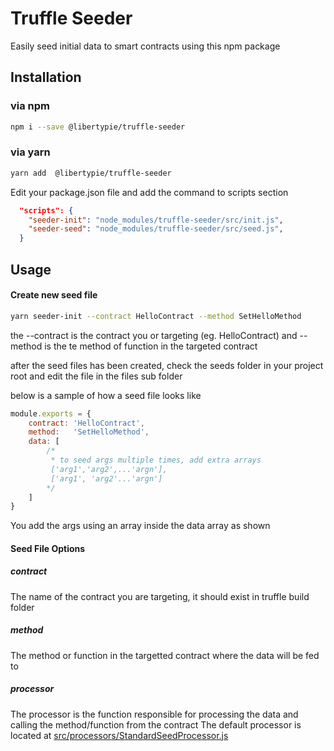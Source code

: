 # Truffle Seeder
Easily seed initial data to smart contracts using this npm package

## Installation

### via npm

```sh
npm i --save @libertypie/truffle-seeder
```

### via yarn

```sh
yarn add  @libertypie/truffle-seeder
```

Edit your package.json file and add the command to scripts section

```json 
  "scripts": {
    "seeder-init": "node_modules/truffle-seeder/src/init.js",
    "seeder-seed": "node_modules/truffle-seeder/src/seed.js",
  }
```

## Usage

#### Create new seed file 
```sh
yarn seeder-init --contract HelloContract --method SetHelloMethod
```

the --contract  is the contract you or targeting (eg. HelloContract)
and --method is the te method of function in the targeted contract 

after the seed files has been created, check the seeds folder in your project root and edit the file in the files sub folder

below is a sample of how a seed file looks like 

```js
module.exports = {
    contract: 'HelloContract',
    method:   'SetHelloMethod',
    data: [
        /* 
         * to seed args multiple times, add extra arrays
         ['arg1','arg2',...'argn'],
         ['arg1', 'arg2'...'argn']
        */
    ]
}
```
You add the args using an array inside the data array  as shown 

#### Seed File Options

##### contract
The name of the contract you are targeting, it should exist in truffle build folder

##### method 
The method or function in the targetted contract where the data will be fed to 

##### processor 
The processor is the function responsible for processing the data and calling the method/function from the contract
The default processor is located at [src/processors/StandardSeedProcessor.js](src/processors/StandardSeedProcessor.js)